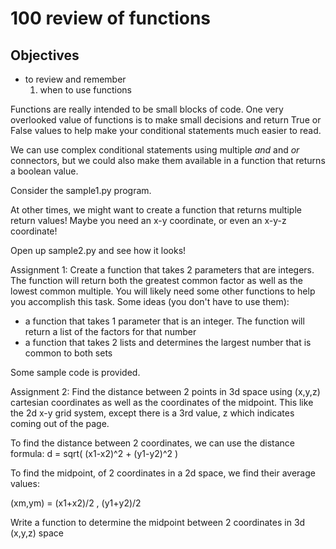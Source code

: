 # 100 review of functions

## Objectives
* to review and remember
  1. when to use functions


Functions are really intended to be small blocks of code.  One very overlooked value of functions is to make small decisions and return True or False values to help make your conditional statements much easier to read.

We can use complex conditional statements using multiple *and* and *or* connectors, but we could also make them available in a function that returns a boolean value.

Consider the sample1.py program.

At other times, we might want to create a function that returns multiple return values!  Maybe you need an x-y coordinate, or even an x-y-z coordinate!

Open up sample2.py and see how it looks!

Assignment 1:
Create a function that takes 2 parameters that are integers.  The function will return both the greatest common factor as well as the lowest common multiple.  You will likely need some other functions to help you accomplish this task.
Some ideas (you don't have to use them):
* a function that takes 1 parameter that is an integer.  The function will return a list of the factors for that number
* a function that takes 2 lists and determines the largest number that is common to both sets

Some sample code is provided.

Assignment 2:
Find the distance between 2 points in 3d space using (x,y,z) cartesian coordinates as well as the coordinates of the midpoint.  This like the 2d x-y grid system, except there is a 3rd value, z which indicates coming out of the page.

To find the distance between 2 coordinates, we can use the distance formula:
d = sqrt( (x1-x2)^2 + (y1-y2)^2 )

To find the midpoint, of 2 coordinates in a 2d space, we find their average values:

(xm,ym) = (x1+x2)/2 , (y1+y2)/2

Write a function to determine the midpoint between 2 coordinates in 3d (x,y,z) space
